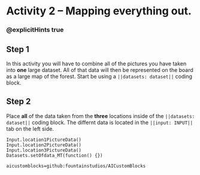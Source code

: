 # Activity 2 – Mapping everything out.

### @explicitHints true

## Step 1
In this activity you will have to combine all of the pictures you have taken into **one** large dataset. All of that data will then be represented on 
the board as a large map of the forest. Start be using a `||datasets: dataset||` coding block. 

## Step 2
Place **all** of the data taken from the **three** locations inside of the `||datasets: dataset||` coding block. The differnt data is located in the 
`||input: INPUT||` tab on the left side. 


```ghost
Input.location1PictureData()
Input.location2PictureData()
Input.location3PictureData()
Datasets.setOfdata_MT(function() {})
```

```package
aicustomblocks=github:fountainstudios/AICustomBlocks
```